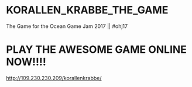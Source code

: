 # KORALLEN_KRABBE_THE_GAME
The Game for the Ocean Game Jam 2017 || #ohj17



# PLAY THE AWESOME GAME ONLINE NOW!!!!

http://109.230.230.209/korallenkrabbe/
